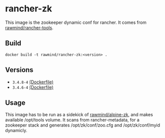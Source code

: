 rancher-zk
==============

This image is the zookeeper dynamic conf for rancher. It comes from [rawmind/rancher-tools][rancher-tools].

## Build

```
docker build -t rawmind/rancher-zk:<version> .
```

## Versions

- `3.4.8-4` [(Dockerfile)](https://github.com/rawmind0/rancher-zk/blob/3.4.8-4/README.md)
- `3.4.6-4` [(Dockerfile)](https://github.com/rawmind0/rancher-zk/blob/3.4.6-4/README.md)


## Usage

This image has to be run as a sidekick of [rawmind/alpine-zk][alpine-zk], and makes available /opt/tools volume. It scans from rancher-metadata, for a zookeeper stack and generates /opt/zk/conf/zoo.cfg and /opt/zk/conf/myid dynamicly.


[alpine-zk]: https://github.com/rawmind0/alpine-zk
[rancher-tools]: https://github.com/rawmind0/rancher-tools
